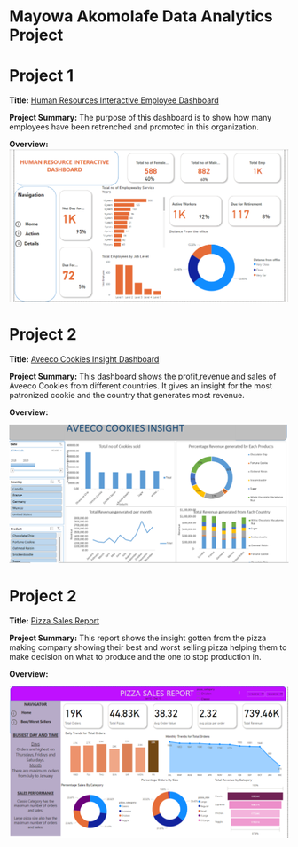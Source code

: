 # Mayowa Akomolafe Data Analytics Project
# Project 1 
**Title:** [Human Resources Interactive Employee Dashboard](https://github.com/Mayowa2/Data-Analytic-Project)

**Project Summary:** The purpose of this dashboard is to show how many employees have been retrenched and promoted in this organization.

**Overview:** 
![HR](HR.png)

# Project 2
**Title:** [Aveeco Cookies Insight Dashboard](https://github.com/Mayowa2/Data-Analytic-Project)

**Project Summary:**  This dashboard shows the profit,revenue and sales of Aveeco Cookies from different countries. It gives an insight for the most patronized cookie and the country that generates most revenue.

**Overview:**

![AVEECO](AVEECO.png)

# Project 2
**Title:** [Pizza Sales Report](https://github.com/Mayowa2/Data-Analytic-Project)

**Project Summary:**  This report shows the insight gotten from the pizza making company showing their best and worst selling pizza helping them to make decision on what to produce and the one to stop production in.

**Overview:**

![PIZZA](PIZZA.png)

